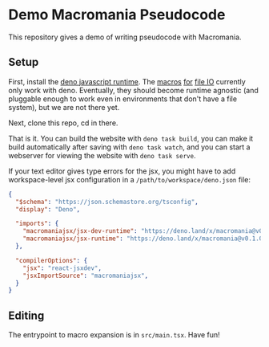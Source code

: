 # Demo Macromania Pseudocode

This repository gives a demo of writing pseudocode with Macromania.

## Setup

First, install the [deno javascript runtime](https://deno.com/). The [macros](https://github.com/worm-blossom/macromania-fs) [for](https://github.com/worm-blossom/macromania-outfs) [file IO](https://github.com/worm-blossom/macromania-assets) currently only work with deno. Eventually, they should become runtime agnostic (and pluggable enough to work even in environments that don't have a file system), but we are not there yet.

Next, clone this repo, cd in there.

That is it. You can build the website with `deno task build`, you can make it build automatically after saving with `deno task watch`, and you can start a webserver for viewing the website with `deno task serve`.

If your text editor gives type errors for the jsx, you might have to add workspace-level jsx configuration in a `/path/to/workspace/deno.json` file:

```json
{
  "$schema": "https://json.schemastore.org/tsconfig",
  "display": "Deno",

  "imports": {
    "macromaniajsx/jsx-dev-runtime": "https://deno.land/x/macromania@v0.1.0/mod.ts",
    "macromaniajsx/jsx-runtime": "https://deno.land/x/macromania@v0.1.0/mod.ts"
  },

  "compilerOptions": {
    "jsx": "react-jsxdev",
    "jsxImportSource": "macromaniajsx",
  }
}
```

## Editing

The entrypoint to macro expansion is in `src/main.tsx`. Have fun!
